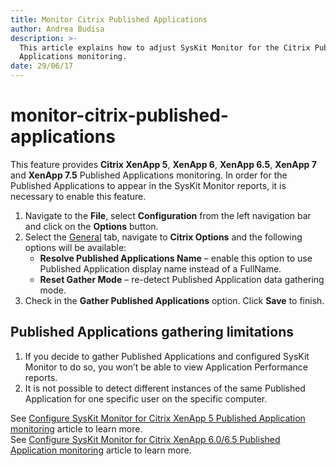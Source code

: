 ```yaml
---
title: Monitor Citrix Published Applications
author: Andrea Budisa
description: >-
  This article explains how to adjust SysKit Monitor for the Citrix Published
  Applications monitoring.
date: 29/06/17
---
```


# monitor-citrix-published-applications

This feature provides **Citrix XenApp 5**, **XenApp 6**, **XenApp 6.5**, **XenApp 7** and **XenApp 7.5** Published Applications monitoring. In order for the Published Applications to appear in the SysKit Monitor reports, it is necessary to enable this feature.

1. Navigate to the **File**, select **Configuration** from the left navigation bar and click on the **Options** button.
2. Select the [General](monitor-citrix-published-applications.md#internal/get-to-know-syskit-monitor/backstage-screen/configuration/options) tab, navigate to **Citrix Options** and the following options will be available:
   * **Resolve Published Applications Name** – enable this option to use Published Application display name instead of a FullName.
   * **Reset Gather Mode** – re-detect Published Application data gathering mode.
3. Check in the **Gather Published Applications** option. Click **Save** to finish.

## Published Applications gathering limitations

1. If you decide to gather Published Applications and configured SysKit Monitor to do so, you won’t be able to view Application Performance reports.
2. It is not possible to detect different instances of the same Published Application for one specific user on the specific computer.

See [Configure SysKit Monitor for Citrix XenApp 5 Published Application monitoring](monitor-citrix-published-applications.md#internal/how-to/citrix-xenapp/monitor-citrix-xenapp5-published-applications) article to learn more.  
See [Configure SysKit Monitor for Citrix XenApp 6.0/6.5 Published Application monitoring](monitor-citrix-published-applications.md#internal/how-to/citrix-xenapp/monitor-citrix-xenapp6-published-applications) article to learn more.

